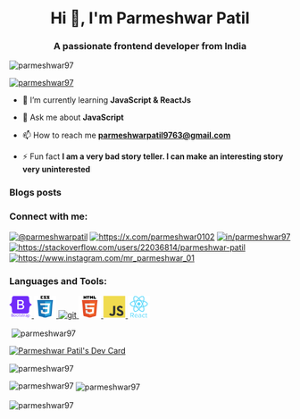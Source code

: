 <h1 align="center">Hi 👋, I'm Parmeshwar Patil</h1>
<h3 align="center">A passionate frontend developer from India</h3>

<p align="left"> <img src="https://komarev.com/ghpvc/?username=parmeshwar97&label=Profile%20views&color=0e75b6&style=flat" alt="parmeshwar97" /> </p>

<p align="left"> <a href="https://github.com/ryo-ma/github-profile-trophy"><img src="https://github-profile-trophy.vercel.app/?username=parmeshwar97" alt="parmeshwar97" /></a> </p>

- 🌱 I’m currently learning **JavaScript & ReactJs**

- 💬 Ask me about **JavaScript**

- 📫 How to reach me **parmeshwarpatil9763@gmail.com**

- ⚡ Fun fact **I am a very bad story teller. I can make an interesting story very uninterested**

### Blogs posts
<!-- BLOG-POST-LIST:START -->
<!-- BLOG-POST-LIST:END -->

<h3 align="left">Connect with me:</h3>
<p align="left">
<a href="https://dev.to/@parmeshwarpatil" target="blank"><img align="center" src="https://raw.githubusercontent.com/rahuldkjain/github-profile-readme-generator/master/src/images/icons/Social/devto.svg" alt="@parmeshwarpatil" height="30" width="40" /></a>
<a href="https://twitter.com/https://x.com/parmeshwar0102" target="blank"><img align="center" src="https://raw.githubusercontent.com/rahuldkjain/github-profile-readme-generator/master/src/images/icons/Social/twitter.svg" alt="https://x.com/parmeshwar0102" height="30" width="40" /></a>
<a href="https://linkedin.com/in/in/parmeshwar97" target="blank"><img align="center" src="https://raw.githubusercontent.com/rahuldkjain/github-profile-readme-generator/master/src/images/icons/Social/linked-in-alt.svg" alt="in/parmeshwar97" height="30" width="40" /></a>
<a href="https://stackoverflow.com/users/https://stackoverflow.com/users/22036814/parmeshwar-patil" target="blank"><img align="center" src="https://raw.githubusercontent.com/rahuldkjain/github-profile-readme-generator/master/src/images/icons/Social/stack-overflow.svg" alt="https://stackoverflow.com/users/22036814/parmeshwar-patil" height="30" width="40" /></a>
<a href="https://instagram.com/https://www.instagram.com/mr_parmeshwar_01" target="blank"><img align="center" src="https://raw.githubusercontent.com/rahuldkjain/github-profile-readme-generator/master/src/images/icons/Social/instagram.svg" alt="https://www.instagram.com/mr_parmeshwar_01" height="30" width="40" /></a>
</p>

<h3 align="left">Languages and Tools:</h3>
<p align="left"> <a href="https://getbootstrap.com" target="_blank" rel="noreferrer"> <img src="https://raw.githubusercontent.com/devicons/devicon/master/icons/bootstrap/bootstrap-plain-wordmark.svg" alt="bootstrap" width="40" height="40"/> </a> <a href="https://www.w3schools.com/css/" target="_blank" rel="noreferrer"> <img src="https://raw.githubusercontent.com/devicons/devicon/master/icons/css3/css3-original-wordmark.svg" alt="css3" width="40" height="40"/> </a> <a href="https://git-scm.com/" target="_blank" rel="noreferrer"> <img src="https://www.vectorlogo.zone/logos/git-scm/git-scm-icon.svg" alt="git" width="40" height="40"/> </a> <a href="https://www.w3.org/html/" target="_blank" rel="noreferrer"> <img src="https://raw.githubusercontent.com/devicons/devicon/master/icons/html5/html5-original-wordmark.svg" alt="html5" width="40" height="40"/> </a> <a href="https://developer.mozilla.org/en-US/docs/Web/JavaScript" target="_blank" rel="noreferrer"> <img src="https://raw.githubusercontent.com/devicons/devicon/master/icons/javascript/javascript-original.svg" alt="javascript" width="40" height="40"/> </a> <a href="https://reactjs.org/" target="_blank" rel="noreferrer"> <img src="https://raw.githubusercontent.com/devicons/devicon/master/icons/react/react-original-wordmark.svg" alt="react" width="40" height="40"/> </a> </p>

 <div class="row">
  <div class="col-md">
  <p>&nbsp;<img align="center" src="https://github-readme-stats.vercel.app/api?username=parmeshwar97&show_icons=true&locale=en" alt="parmeshwar97" /></p>
  </div>
  <div class="col-md">
    
  <a href="https://app.daily.dev/parmeshwarpatil"><img src="https://api.daily.dev/devcards/v2/DYI9mJyCCnay46oYbORAv.png?r=6h5&type=default" width="356" alt="Parmeshwar Patil's Dev Card"/></a>
  <p><img align="center" src="https://github-readme-streak-stats.herokuapp.com/?user=parmeshwar97&" alt="parmeshwar97" /></p>
  </div>
</div>


<p><img align="left" src="https://github-readme-stats.vercel.app/api/top-langs?username=parmeshwar97&show_icons=true&locale=en&layout=compact" alt="parmeshwar97" /></p>

<p>&nbsp;<img align="center" src="https://github-readme-stats.vercel.app/api?username=parmeshwar97&show_icons=true&locale=en" alt="parmeshwar97" /></p>

<p><img align="center" src="https://github-readme-streak-stats.herokuapp.com/?user=parmeshwar97&" alt="parmeshwar97" /></p>
